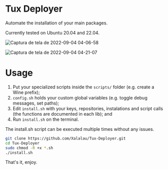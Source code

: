 # Tux Deployer

Automate the installation of your main packages.

Currently tested on Ubuntu 20.04 and 22.04.

![Captura de tela de 2022-09-04 04-06-58](https://user-images.githubusercontent.com/5098527/188301817-44c6accc-3a98-4a84-99ae-562576401601.png)

![Captura de tela de 2022-09-04 04-21-07](https://user-images.githubusercontent.com/5098527/188302254-ce356059-173c-477b-8e62-ad9eacaba90c.png)


# Usage

1. Put your specialized scripts inside the ``scripts/`` folder (e.g. create a Wine prefix);
2. ``config.sh`` holds your custom global variables (e.g. toggle debug messages, set paths);
3. Edit ``install.sh`` with your keys, repositories, instalations and script calls (the functions are documented in each lib); and
4. Run ``install.sh`` on the terminal.

The install.sh script can be executed multiple times without any issues.


```sh
git clone https://github.com/Xalalau/Tux-Deployer.git
cd Tux-Deployer
sudo chmod -R +x *.sh
./install.sh
```

That's it, enjoy.